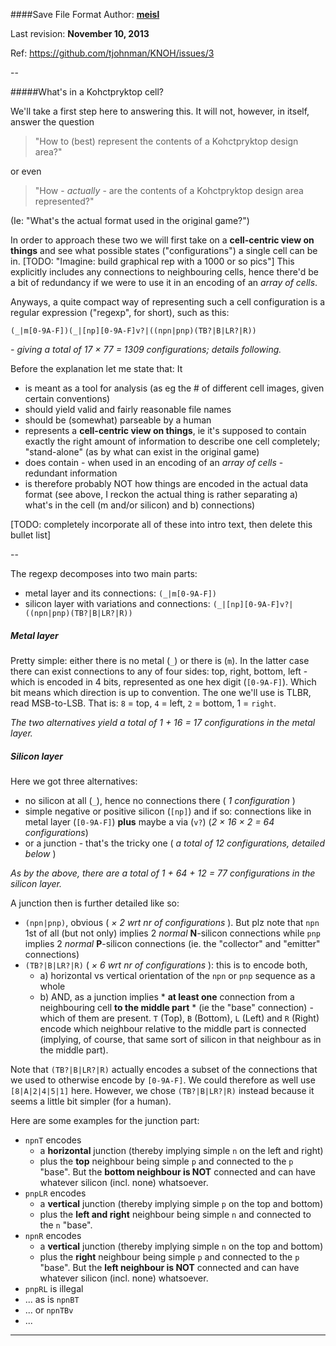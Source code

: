 ####Save File Format
Author: **[meisl](https://github.com/meisl)**

Last revision: **November 10, 2013**

Ref: https://github.com/tjohnman/KNOH/issues/3

--

#####What's in a Kohctpryktop cell?

We'll take a first step here to answering this. It will not, however, in itself, answer the question
>"How to (best) represent the contents of a Kohctpryktop design area?"

or even
>"How - *actually* - are the contents of a Kohctpryktop design area represented?"

(Ie: "What's the actual format used in the original game?")

In order to approach these two we will first take on a **cell-centric view on things** and see what possible states
("configurations") a single cell can be in. [TODO: "Imagine: build graphical rep with a 1000 or so pics"]
This explicitly includes any connections to neighbouring cells, hence there'd be a bit of redundancy if we 
were to use it in an encoding of an *array of cells*.

Anyways, a quite compact way of representing such a cell configuration is a regular expression ("regexp", for short), 
such as this:
```
(_|m[0-9A-F])(_|[np][0-9A-F]v?|((npn|pnp)(TB?|B|LR?|R))
```
*- giving a total of 17 &times; 77 = 1309 configurations; details following.*

Before the explanation let me state that: It
* is meant as a tool for analysis (as eg the # of different cell images, given certain conventions)
* should yield valid and fairly reasonable file names
* should be (somewhat) parseable by a human
* represents a **cell-centric view on things**, ie it's supposed to contain exactly the right amount of information to describe one cell completely; "stand-alone" (as by what can exist in the original game)
* does contain - when used in an encoding of an *array of cells* - redundant information
* is therefore probably NOT how things are encoded in the actual data format (see above, I reckon the actual thing is rather separating a) what's in the cell (m and/or silicon) and b) connections)

[TODO: completely incorporate all of these into intro text, then delete this bullet list]

--

The regexp decomposes into two main parts:
* metal layer and its connections: ``(_|m[0-9A-F])``
* silicon layer with variations and connections: ``(_|[np][0-9A-F]v?|((npn|pnp)(TB?|B|LR?|R))``

##### Metal layer
Pretty simple: either there is no metal (``_``) or there is (``m``). In the latter case there can exist connections
to any of four sides: top, right, bottom, left - which is encoded in 4 bits, represented as one hex digit (``[0-9A-F]``).
Which bit means which direction is up to convention. 
The one we'll use is TLBR, read MSB-to-LSB. That is: ``8`` = top, ``4`` = left, ``2`` = bottom, 1 = ``right``.

*The two alternatives yield a total of 1 + 16 = 17 configurations in the metal layer.*

##### Silicon layer
Here we got three alternatives:
* no silicon at all (``_``), hence no connections there ( *1 configuration* )
* simple negative or positive silicon (``[np]``) and if so: connections like in metal layer (``[0-9A-F]``) **plus** maybe a via (``v?``) (*2 &times; 16 &times; 2 = 64 configurations*)
* or a junction - that's the tricky one ( *a total of 12 configurations, detailed below* )

*As by the above, there are a total of 1 + 64 + 12 = 77 configurations in the silicon layer.*

A junction then is further detailed like so:
* ``(npn|pnp)``, obvious ( *&times; 2 wrt nr of configurations* ). But plz note that ``npn`` 1st of all (but not only) implies 2 *normal* **N**-silicon connections while ``pnp`` implies 2 *normal* **P**-silicon connections (ie. the "collector" and "emitter" connections)
* ``(TB?|B|LR?|R)`` ( *&times; 6 wrt nr of configurations* ): this is to encode both, 
  * a) horizontal vs vertical orientation of the ``npn`` or ``pnp`` sequence as a whole
  * b) AND, as a junction implies * **at least one** connection from a neighbouring cell **to the middle part** * (ie the "base" connection) - which of them are present. ``T`` (Top), ``B`` (Bottom), ``L`` (Left) and ``R`` (Right) encode which neighbour relative to the middle part is connected (implying, of course, that same sort of silicon in that neighbour as in the middle part).

Note that ``(TB?|B|LR?|R)`` actually encodes a subset of the connections that we used to otherwise encode by ``[0-9A-F]``.
We could therefore as well use ``[8|A|2|4|5|1]`` here.
However, we chose ``(TB?|B|LR?|R)`` instead because it seems a little bit simpler (for a human).

Here are some examples for the junction part:
* ``npnT`` encodes 
  * a **horizontal** junction (thereby implying simple ``n`` on the left and right)
  * plus the **top** neighbour being simple ``p`` and connected to the ``p`` "base".
       But the **bottom neighbour is NOT** connected and can have whatever silicon (incl. none) whatsoever.
* ``pnpLR`` encodes
  * a **vertical** junction (thereby implying simple ``p`` on the top and bottom)
  * plus the **left and right** neighbour being simple ``n`` and connected to the ``n`` "base".
* ``npnR`` encodes 
  * a **vertical** junction (thereby implying simple ``n`` on the top and bottom)
  * plus the **right** neighbour being simple ``p`` and connected to the ``p`` "base".
       But the **left neighbour is NOT** connected and can have whatever silicon (incl. none) whatsoever.
* ``pnpRL`` is illegal
* ... as is ``npnBT``
* ... or ``npnTBv``
* ...

---
